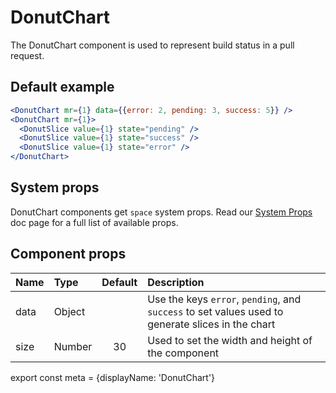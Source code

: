 # DonutChart

The DonutChart component is used to represent build status in a pull request.

## Default example
```.jsx
<DonutChart mr={1} data={{error: 2, pending: 3, success: 5}} />
<DonutChart mr={1}>
  <DonutSlice value={1} state="pending" />
  <DonutSlice value={1} state="success" />
  <DonutSlice value={1} state="error" />
</DonutChart>
```

## System props

DonutChart components get `space` system props. Read our [System Props](/system-props) doc page for a full list of available props.

## Component props

| Name | Type | Default | Description |
| :- | :- | :-: | :- |
| data | Object | | Use the keys `error`, `pending`, and `success` to set values used to generate slices in the chart |
| size | Number | 30 | Used to set the width and height of the component

export const meta = {displayName: 'DonutChart'}
